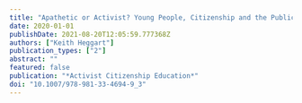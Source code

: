 ```yaml
---
title: "Apathetic or Activist? Young People, Citizenship and the Public Sphere"
date: 2020-01-01
publishDate: 2021-08-20T12:05:59.777368Z
authors: ["Keith Heggart"]
publication_types: ["2"]
abstract: ""
featured: false
publication: "*Activist Citizenship Education*"
doi: "10.1007/978-981-33-4694-9_3"
---
```


